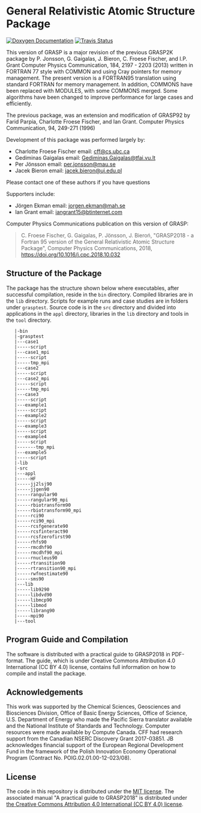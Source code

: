 # General Relativistic Atomic Structure Package

[![Doxygen Documentation](https://img.shields.io/badge/documentation-master-blue.svg)](http://mortenpi.eu/grasp/)
[![Travis Status](https://travis-ci.com/mortenpi/grasp.svg?token=J2TJDmxGV6c9f8C3LXps&branch=master)](https://travis-ci.com/mortenpi/grasp)

This version of GRASP is a major revision of the previous GRASP2K package by
P. Jonsson, G. Gaigalas, J. Bieron, C. Froese Fischer, and I.P. Grant Computer
Physics Communication, 184, 2197 - 2203 (2013) written in FORTRAN 77 style with
COMMON and using Cray pointers for memory management.  The present version is a
FORTRAN95 translation using standard FORTRAN for memory management.  In
addition, COMMONS have been replaced with MODULES, with some COMMONS merged.
Some algorithms have been changed to improve performance for large cases and
efficiently.

The previous package, was an extension and modification of GRASP92 by Farid
Parpia, Charlotte Froese Fischer, and Ian Grant. Computer Physics Communication,
94, 249-271 (1996)

Development of this package was performed largely by:

* Charlotte Froese Fischer  email: cff@cs.ubc.ca
* Gediminas Gaigalas        email: Gediminas.Gaigalas@tfai.vu.lt
* Per Jönsson               email: per.jonsson@mau.se
* Jacek Bieron              email: jacek.bieron@uj.edu.pl

Please contact one of these authors if you have questions

Supporters include:

* Jörgen Ekman              email: jorgen.ekman@mah.se
* Ian Grant                 email: iangrant15@btinternet.com

Computer Physics Communications publication on this version of GRASP:

> C. Froese Fischer, G. Gaigalas, P. Jönsson, J. Bieroń,
> "GRASP2018 - a Fortran 95 version of the General Relativistic Atomic Structure Package",
> Computer Physics Communications, 2018,
> https://doi.org/10.1016/j.cpc.2018.10.032


## Structure of the Package

The package has the structure shown below where executables, after successful
compilation, reside in the `bin` directory. Compiled libraries are in the `lib`
directory. Scripts for example runs and case studies are in folders under
`grasptest`. Source code is in the `src` directory and divided into applications
in the `appl` directory, libraries in the `lib` directory and tools in the
`tool` directory.

```
   |-bin
   |-grasptest
   |---case1
   |-----script
   |---case1_mpi
   |-----script
   |-----tmp_mpi
   |---case2
   |-----script
   |---case2_mpi
   |-----script
   |-----tmp_mpi
   |---case3
   |-----script
   |---example1
   |-----script
   |---example2
   |-----script
   |---example3
   |-----script
   |---example4
   |-----script
   |-------tmp_mpi
   |---example5
   |-----script
   |-lib
   |-src
   |---appl
   |-----HF
   |-----jj2lsj90
   |-----jjgen90
   |-----rangular90
   |-----rangular90_mpi
   |-----rbiotransform90
   |-----rbiotransform90_mpi
   |-----rci90
   |-----rci90_mpi
   |-----rcsfgenerate90
   |-----rcsfinteract90
   |-----rcsfzerofirst90
   |-----rhfs90
   |-----rmcdhf90
   |-----rmcdhf90_mpi
   |-----rnucleus90
   |-----rtransition90
   |-----rtransition90_mpi
   |-----rwfnestimate90
   |-----sms90
   |---lib
   |-----lib9290
   |-----libdvd90
   |-----libmcp90
   |-----libmod
   |-----librang90
   |-----mpi90
   |---tool
```


## Program Guide and Compilation

The software is distributed with a practical guide to GRASP2018 in PDF-format.
The guide, which is under Creative Commons Attribution 4.0 International (CC BY
4.0) license, contains full information on how to compile and install the
package.


## Acknowledgements

This work was supported by the Chemical Sciences, Geosciences and Biosciences
Division, Office of Basic Energy Sciences, Office of Science, U.S. Department of
Energy who made the Pacific Sierra translator available and the National
Institute of Standards and Technology. Computer resources were made available by
Compute Canada.  CFF had research support from the Canadian NSERC Discovery
Grant 2017-03851.  JB acknowledges financial support of the European Regional
Development Fund in the framework of the Polish Innovation Economy Operational
Program (Contract No. POIG.02.01.00-12-023/08).


## License

The code in this repository is distributed under the [MIT license](LICENSE.md).
The associated manual "A practical guide to GRASP2018" is distributed under
[the Creative Commons Attribution 4.0 International (CC BY 4.0) license](https://creativecommons.org/licenses/by/4.0/legalcode).
